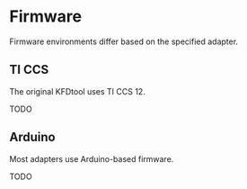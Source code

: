 # Firmware
Firmware environments differ based on the specified adapter.

## TI CCS
The original KFDtool uses TI CCS 12.

TODO

## Arduino
Most adapters use Arduino-based firmware.

TODO